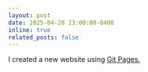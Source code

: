 ```yaml
---
layout: post
date: 2025-04-28 23:00:00-0400
inline: true
related_posts: false
---
```


I created a new website using <a href="https://pages.github.com/">Git Pages.</a>
